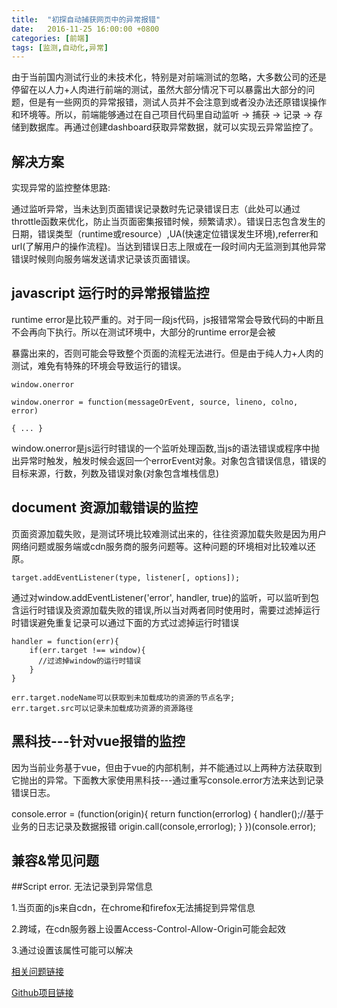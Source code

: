 ```yaml
---
title:  "初探自动捕获网页中的异常报错"
date:   2016-11-25 16:00:00 +0800
categories: [前端]
tags: [监测,自动化,异常]
---
```


由于当前国内测试行业的未技术化，特别是对前端测试的忽略，大多数公司的还是停留在以人力+人肉进行前端的测试，虽然大部分情况下可以暴露出大部分的问题，但是有一些网页的异常报错，测试人员并不会注意到或者没办法还原错误操作和环境等。所以，前端能够通过在自己项目代码里自动监听 -> 捕获 -> 记录 -> 存储到数据库。再通过创建dashboard获取异常数据，就可以实现云异常监控了。

解决方案
---

实现异常的监控整体思路:

通过监听异常，当未达到页面错误记录数时先记录错误日志（此处可以通过throttle函数来优化，防止当页面密集报错时候，频繁请求）。错误日志包含发生的日期，错误类型（runtime或resource）,UA(快速定位错误发生环境),referrer和url(了解用户的操作流程)。当达到错误日志上限或在一段时间内无监测到其他异常错误时候则向服务端发送请求记录该页面错误。

javascript 运行时的异常报错监控
-----

runtime error是比较严重的。对于同一段js代码，js报错常常会导致代码的中断且不会再向下执行。所以在测试环境中，大部分的runtime error是会被

暴露出来的，否则可能会导致整个页面的流程无法进行。但是由于纯人力+人肉的测试，难免有特殊的环境会导致运行的错误。

    window.onerror

    window.onerror = function(messageOrEvent, source, lineno, colno, error)

    { ... }

window.onerror是js运行时错误的一个监听处理函数,当js的语法错误或程序中抛出异常时触发，触发时候会返回一个errorEvent对象。对象包含错误信息，错误的目标来源，行数，列数及错误对象(对象包含堆栈信息)

document 资源加载错误的监控
----

页面资源加载失败，是测试环境比较难测试出来的，往往资源加载失败是因为用户网络问题或服务端或cdn服务商的服务问题等。这种问题的环境相对比较难以还原。

    target.addEventListener(type, listener[, options]);

通过对window.addEventListener('error', handler, true)的监听，可以监听到包含运行时错误及资源加载失败的错误,所以当对两者同时使用时，需要过滤掉运行时错误避免重复记录可以通过下面的方式过滤掉运行时错误

    handler = function(err){
        if(err.target !== window){
          //过滤掉window的运行时错误
        }
    }

    err.target.nodeName可以获取到未加载成功的资源的节点名字;
    err.target.src可以记录未加载成功资源的资源路径

黑科技---针对vue报错的监控
----

因为当前业务基于vue，但由于vue的内部机制，并不能通过以上两种方法获取到它抛出的异常。下面教大家使用黑科技---通过重写console.error方法来达到记录错误日志。

  console.error = (function(origin){
    return function(errorlog)
    {
      handler();//基于业务的日志记录及数据报错
      origin.call(console,errorlog);
    }
  })(console.error);

兼容&常见问题
---

##Script error. 无法记录到异常信息

1.当页面的js来自cdn，在chrome和firefox无法捕捉到异常信息

2.跨域，在cdn服务器上设置Access-Control-Allow-Origin可能会起效

3.通过设置该属性可能可以解决<script crossorigin="anonymous" src="xx.js"></script>

[相关问题链接](https://danlimerick.wordpress.com/2014/01/18/how-to-catch-javascript-errors-with-window-onerror-even-on-chrome-and-firefox/)

[Github项目链接](https://github.com/CurtisCBS/monitor)
